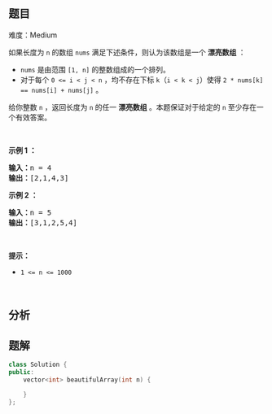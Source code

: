 
## 题目
难度：Medium
<p>如果长度为 <code>n</code> 的数组 <code>nums</code> 满足下述条件，则认为该数组是一个 <strong>漂亮数组</strong> ：</p>

<ul>
	<li><code>nums</code> 是由范围 <code>[1, n]</code> 的整数组成的一个排列。</li>
	<li>对于每个 <code>0 &lt;= i &lt; j &lt; n</code> ，均不存在下标 <code>k</code>（<code>i &lt; k &lt; j</code>）使得 <code>2 * nums[k] == nums[i] + nums[j]</code> 。</li>
</ul>

<p>给你整数 <code>n</code> ，返回长度为 <code>n</code> 的任一 <strong>漂亮数组</strong> 。本题保证对于给定的 <code>n</code> 至少存在一个有效答案。</p>

<p>&nbsp;</p>

<p><strong class="example">示例 1 ：</strong></p>

<pre>
<strong>输入：</strong>n = 4
<strong>输出：</strong>[2,1,4,3]
</pre>

<p><strong class="example">示例 2 ：</strong></p>

<pre>
<strong>输入：</strong>n = 5
<strong>输出：</strong>[3,1,2,5,4]
</pre>

<p>&nbsp;</p>

<p><strong>提示：</strong></p>

<ul>
	<li><code>1 &lt;= n &lt;= 1000</code></li>
</ul>

<p>&nbsp;</p>

## 分析

## 题解
```cpp
class Solution {
public:
    vector<int> beautifulArray(int n) {

    }
};
```